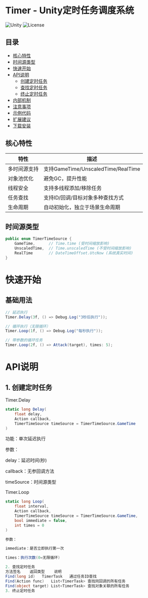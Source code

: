 # Timer - Unity定时任务调度系统

![Unity](https://img.shields.io/badge/Unity-2021.3+-blue.svg)
![License](https://img.shields.io/badge/License-MIT-green.svg)

## 目录
- [核心特性](#核心特性)
- [时间源类型](#时间源类型)
- [快速开始](#快速开始)
- [API说明](#api说明)
  - [创建定时任务](#1-创建定时任务)
  - [查找定时任务](#2-查找定时任务)
  - [终止定时任务](#3-终止定时任务)
- [内部机制](#4-内部机制)
- [注意事项](#5-注意事项)
- [示例代码](#示例代码)
- [扩展建议](#扩展建议)
- [下载安装](#下载与安装)

## 核心特性

| 特性 | 描述 |
|------|------|
| 多时间源支持 | 支持GameTime/UnscaledTime/RealTime |
| 对象池优化 | 避免GC，提升性能 |
| 线程安全 | 支持多线程添加/移除任务 |
| 任务查找 | 支持ID/回调/目标对象多种查找方式 |
| 生命周期 | 自动初始化，独立于场景生命周期 |

## 时间源类型

```csharp
public enum TimerTimeSource {
    GameTime,      // Time.time (受时间缩放影响)
    UnscaledTime,  // Time.unscaledTime (不受时间缩放影响)
    RealTime       // DateTimeOffset.UtcNow (系统真实时间)
}
```
# 快速开始
## 基础用法
```csharp
// 延迟执行
Timer.Delay(3f, () => Debug.Log("3秒后执行"));

// 循环执行（无限循环）
Timer.Loop(1f, () => Debug.Log("每秒执行"));

// 带参数的循环任务
Timer.Loop(2f, () => Attack(target), times: 5);
```

# API说明
## 1. 创建定时任务
Timer.Delay
```csharp
static long Delay(
    float delay, 
    Action callback, 
    TimerTimeSource timeSource = TimerTimeSource.GameTime
)
```
功能：单次延迟执行

参数：

delay：延迟时间(秒)

callback：无参回调方法

timeSource：时间源类型

Timer.Loop
```csharp
static long Loop(
    float interval,
    Action callback,
    TimerTimeSource timeSource = TimerTimeSource.GameTime,
    bool immediate = false,
    int times = 0
)

参数：

immediate：是否立即执行第一次

times：执行次数(0=无限循环)

2. 查找定时任务
方法签名	返回类型	说明
Find(long id)	TimerTask	通过任务ID查找
Find(Action func)	List<TimerTask>	查找同回调的所有任务
Find(object target)	List<TimerTask>	查找对象关联的所有任务
3. 终止定时任务

